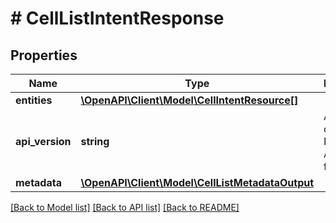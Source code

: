 # # CellListIntentResponse

## Properties

Name | Type | Description | Notes
------------ | ------------- | ------------- | -------------
**entities** | [**\OpenAPI\Client\Model\CellIntentResource[]**](CellIntentResource.md) |  | [optional]
**api_version** | **string** | API Version of the Nutanix v3 API framework. | [default to '3.1.0']
**metadata** | [**\OpenAPI\Client\Model\CellListMetadataOutput**](CellListMetadataOutput.md) |  |

[[Back to Model list]](../../README.md#models) [[Back to API list]](../../README.md#endpoints) [[Back to README]](../../README.md)
